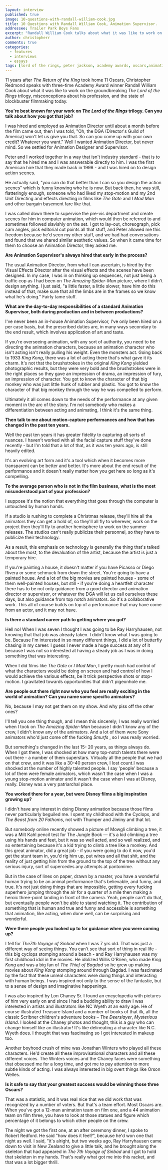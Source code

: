 ```yaml
---
layout: interview
published: true
image: 10-questions-with-randall-william-cook.jpg
title: 10 Questions with Randall William Cook, Animation Supervisor.
addressee: Trailer Park Boys Fans
excerpt: "Randall William Cook talks about what it was like to work on the groundbreaking <em>The Lord of the Rings</em> trilogy, misconceptions about his profession, and the state of blockbuster filmmaking today."
author: christopherr
comments: true
categories:
  - features
  - interviews
  - essays
tags: [lord of the rings, peter jackson, academy awards, oscars,animation,special effects,fantasy]
---
```


11 years after *The Return of the King* took home 11 Oscars, Christopher Redmond speaks with three-time Academy Award winner Randall William Cook about what it was like to work on the groundbreaking *The Lord of the Rings* trilogy, misconceptions about his profession, and the state of blockbuster filmmaking today.

**You're best known for your work on *The Lord of the Rings* trilogy. Can you talk about how you got that job?**

I was hired and employed as Animation Director until about a month before the film came out, then I was told, "Oh, the DGA (Director's Guild of America) won't let us give you that. So can you come up with your own credit? Whatever you want." Well I wanted Animation Director, but never mind. So we settled for Animation Designer and Supervisor.

Peter and I worked together in a way that isn't industry standard - that is to say that he hired me and I was answerable directly to him. I was the first American hire that they made back in 1998 - and I was hired on to design action scenes.

He actually said, "you can do that better than I can so you design the action scenes" which is funny knowing who he is now. But back then, he was still, flatteringly enough, someone who had liked my stop-motion and my 2nd Unit Directing and effects directing in films like *The Gate* and *I Mad Man* and other bargain basement fare like that.

I was called down there to supervise the pre-vis department and create scenes for him in computer animation, which would then be referred to and sometimes followed slavishly on the set. I got to lay-out, choreograph, pick cam angles, pick editorial cut points all that stuff, and Peter allowed me this freedom because he'd seen my other stuff, and we had had conversations and found that we shared similar aesthetic values. So when it came time for them to choose an Animation Director, they asked me.

**Are Animation Supervisor's always hired that early in the process?**

The usual Animation Director, from what I can ascertain, is hired by the Visual Effects Director after the visual effects and the scenes have been designed. In my case, I was in on thinking up sequences, not just being a traffic cop as I had been on *The Amazing Spider-Man* picture, where I didn't design anything. I just said, "a little faster, a little slower, have him do this instead of that, make sure that all the limbs are in the frames so we know what he's doing." Fairly tame stuff.

**What are the day-to-day responsibilities of a standard Animation Supervisor, both during production and in between productions?**

I've never been an in-house Animation Supervisor, I've only been hired on a per case basis, but the prescribed duties are, in many ways secondary to the end result, which involves application of art and taste.

If you're overseeing animation, with any sort of authority, you need to be directing the animation characters, because an animation character who isn't acting isn't really pulling his weight. Even the monsters act. Going back to 1933 *King Kong*, there was a lot of acting there that's what gave it its charm. It's not that the brushstrokes in the original *King Kong* yielded photographic results, but they were very bold and the brushstrokes were in the right places so they gave an impression of drama, an impression of fury, an impression of character. You got to know the character of that big monkey who was just little hunk of rubber and plastic. You got to know the character of that big monkey through the way he was compelled to perform.

Ultimately it all comes down to the needs of the performance at any given moment in the arc of the story. I'm not somebody who makes a differentiation between acting and animating, I think it's the same thing.

**Then talk to me about motion-capture performances and how that has changed in the past ten years.**

Well the past ten years it has greater fidelity to capturing all sorts of nuances. I haven't worked with all the facial capture stuff they've done recently - but I'm told that a lot of that, as it was ten years ago, is still heavily edited.

It's an evolving art form and it's a tool which when it becomes more transparent can be better and better. It's more about the end result of the performance and it doesn't really matter how you get here so long as it's compelling.

**To the average person who is not in the film business, what is the most misunderstood part of your profession?**

I suppose it's the notion that everything that goes through the computer is untouched by human hands.

If a studio is rushing to complete a Christmas release, they'll hire all the animators they can get a hold of, so they'll all fly to wherever, work on the project then they'll fly to another hemisphere to work on the summer releases. The studios can't really publicize their personnel, so they have to publicize their technology.

As a result, this emphasis on technology is generally the thing that's talked about the most, to the devaluation of the artist, because the artist is just a temporary hire.

If you're painting a house, it doesn't matter if you have Picasso or Diego Rivera or some schmuck from down the street. You're going to have a painted house. And a lot of the big movies are painted houses - some of them well-painted houses, but still - if you're doing a heartfelt character there has to be not only guidance from a good director and animation director or supervisor, or whatever the DGA will let us call ourselves these days, but also guidance from top notch animators. So it's a collaborative work. This all of course builds on top of a performance that may have come from an actor, and it may not have.

**Is there a standard career path to getting where you got?**

Hell no! When I was seven I thought I was going to be Ray Harryhausen, not knowing that that job was already taken. I didn't know what I was going to be. Because I'm interested in so many different things, I did a lot of butterfly chasing in my career. I guess I never made a huge success at any of it because I was not so interested at having a steady job as I was in doing something that was interesting.

When I did films like *The Gate* or *I Mad Man*, I pretty much had control of what the characters would be doing on screen and had control of how I would achieve the various effects, be it trick perspective shots or stop-motion. I gravitated towards opportunities that didn't pigeonhole me.

**Are people out there right now who you feel are really exciting in the world of animation? Can you name some specific animators?**

No, because I may not get them on my show. And why piss off the other ones?

I'll tell you one thing though, and I mean this sincerely; I was really worried when I took on *The Amazing Spider-Man* because I didn't know any of the crew, I didn't know any of the animators. And a lot of them were Sony animators who'd just come off the fucking *Smurfs* , so I was really worried.

But something's changed in the last 15- 20 years, as things always do. When I got there, I was shocked at how many top-notch talents there were out there - a number of them superstars. Virtually all the people that we had on that crew, and it was like a 30-40 person crew, I lost count.I was shocked at the number of highly talented people. I say 'people' because a lot of them were female animators, which wasn't the case when I was a young stop-motion animator and it wasn't the case when I was at Disney, really. Disney was a very patriarchal place.

**You worked there for a year, but were Disney films a big inspiration growing up?**

I didn't have any interest in doing Disney animation because those films never particularly beguiled me. I spent my childhood with the Cyclops, and *The Beast from 20 Fathoms*, not with Thumper and Jiminy and that lot.

But somebody online recently showed a picture of Mowgli climbing a tree, it was a Milt Kahl pencil test for The Jungle Book — it's a kid climbing a tree using his hands and feet, but it was so well acted, and so well realized, and so entertaining because it's a kid trying to climb a tree like a monkey. And this great animator, did a great job - if you were going to do it now, you'd get the stunt team in, you'd rig him up, put wires and all that shit, and the reality of just getting him from the ground to the top of the tree without any serious injury, sort of supercedes any attempts at pantomime.

But in the case of lines on paper, drawn by a master, you have a wonderful human trying to be an animal performance that's believable, and funny, and true. It's not just doing things that are impossible, getting every fucking superhero jumping through the air for a quarter of a mile then making a heroic three-point landing in front of the camera. Yeah, people can't do that, but eventually people won't be able to stand watching it. The contribution of something that is human and true and funny and accessible is something that animation, like acting, when done well, can be surprising and wonderful.

**Were there people you looked up to for guidance when you were coming up?**

I fell for *The7th Voyage of Sinbad* when I was 7 yrs old. That was just a different way of seeing things. You can't see that sort of thing in real life - this big cyclops stomping around a beach - and Ray Harryhausen was my first childhood idol in the movies. He idolized Willis O'Brien, who made *King Kong* and was a big fan of *The Thief of Bagdad* so he grew up making movies about *King Kong* stomping around through Bagdad. I was fascinated by the fact that these unreal characters were doing things and interacting with human beings. I was inspired not only to the sense of the fantastic, but to a sense of design and imaginative happenings.

I was also inspired by Lon Chaney Sr. I found an encyclopedia with pictures of him very early on and since I had a budding ability to draw I was interested in artists and illustrators like NC Wyeth at an early age. He of course illustrated Treasure Island and a number of books of that ilk, all the classic Scribner children's adventure books – *The Deerslayer*, *Mysterious Island*. I looked at the Chaney photos and thought, this is a guy who can change himself like an illustrator! It's like delineating a character like N.C. Wyeth does. I thought that was fascinating so I got interested in makeup too.

Another boyhood crush of mine was Jonathan Winters who played all these characters. He'd create all these improvisational characters and all these different voices. The Winters voices and the Chaney faces were something that obsessed me for a long time, and got me to pay attention to more subtle kinds of acting. I was always interested in big overt things like Orson Welles.

**Is it safe to say that your greatest success would be winning those three Oscars?**

That was a statistic, and it was real nice that we did work that was recognized by a number of voters. But that's a team effort. Most Oscars are. When you've got a 12-man animation team on film one, and a 44 animation team on film three, you have to look at those statues and figure which percentage of it belongs to which other people on the crew.

The night we got the first one, at an after ceremony dinner, I spoke to Robert Redford. He said "how does it feel?", because he'd won one that night as well. I said, "it's alright, but two weeks ago, Ray Harryhausen came down to visit in New Zealand to give a little talk, and he brought along the skeleton that had appeared in *The 7th Voyage of Sinbad* and I got to hold that skeleton in my hands. That's really what got me into this racket, and that was a lot bigger thrill.